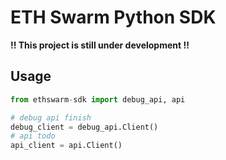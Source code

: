 # ETH Swarm Python SDK

**!! This project is still under development !!**

## Usage

```python
from ethswarm-sdk import debug_api, api

# debug api finish
debug_client = debug_api.Client()
# api todo
api_client = api.Client()
```

